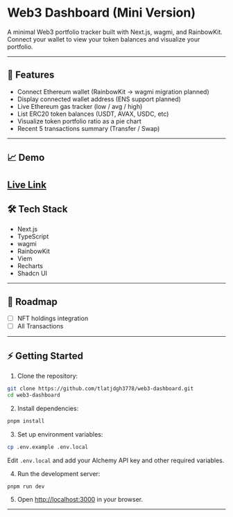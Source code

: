 # Web3 Dashboard (Mini Version)

A minimal Web3 portfolio tracker built with Next.js, wagmi, and RainbowKit.  
Connect your wallet to view your token balances and visualize your portfolio.

---

## 🚀 Features

-  Connect Ethereum wallet (RainbowKit → wagmi migration planned)
-  Display connected wallet address (ENS support planned)
-  Live Ethereum gas tracker (low / avg / high)
-  List ERC20 token balances (USDT, AVAX, USDC, etc)
-  Visualize token portfolio ratio as a pie chart
-  Recent 5 transactions summary (Transfer / Swap)

---

## 📈 Demo
[Live Link](https://web3-dashboard-pi.vercel.app/)
---

## 🛠 Tech Stack

- Next.js
- TypeScript
- wagmi
- RainbowKit
- Viem
- Recharts
- Shadcn UI

---

## 🔮 Roadmap

- [ ] NFT holdings integration
- [ ] All Transactions

---

## ⚡ Getting Started

1. Clone the repository:
```bash
git clone https://github.com/tlatjdgh3778/web3-dashboard.git
cd web3-dashboard
```

2. Install dependencies:
```bash
pnpm install
```

3. Set up environment variables:
```bash
cp .env.example .env.local
```
Edit `.env.local` and add your Alchemy API key and other required variables.

4. Run the development server:
```bash
pnpm run dev
```

5. Open [http://localhost:3000](http://localhost:3000) in your browser.

---
